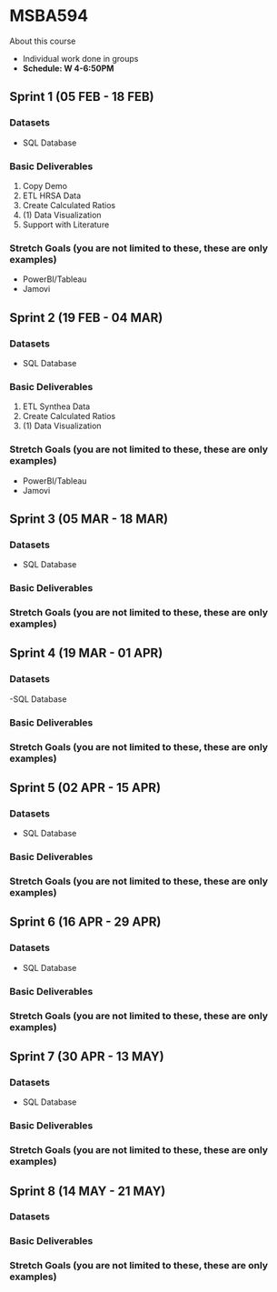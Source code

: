 # MSBA594
About this course
- Individual work done in groups
- **Schedule: W 4-6:50PM**

## Sprint 1 (05 FEB - 18 FEB)

### Datasets
- SQL Database

### Basic Deliverables
1. Copy Demo
2. ETL HRSA Data
3. Create Calculated Ratios
4. (1) Data Visualization
5. Support with Literature

### Stretch Goals (you are not limited to these, these are only examples)
- PowerBI/Tableau
- Jamovi

## Sprint 2 (19 FEB - 04 MAR)

### Datasets
- SQL Database

### Basic Deliverables
1. ETL Synthea Data
2. Create Calculated Ratios
3. (1) Data Visualization

### Stretch Goals (you are not limited to these, these are only examples)
- PowerBI/Tableau
- Jamovi

## Sprint 3 (05 MAR - 18 MAR)

### Datasets
- SQL Database

### Basic Deliverables

### Stretch Goals (you are not limited to these, these are only examples)

## Sprint 4 (19 MAR - 01 APR)

### Datasets
-SQL Database

### Basic Deliverables

### Stretch Goals (you are not limited to these, these are only examples)

## Sprint 5 (02 APR - 15 APR)

### Datasets
- SQL Database

### Basic Deliverables

### Stretch Goals (you are not limited to these, these are only examples)

## Sprint 6 (16 APR - 29 APR)

### Datasets
- SQL Database

### Basic Deliverables

### Stretch Goals (you are not limited to these, these are only examples)

## Sprint 7 (30 APR - 13 MAY)

### Datasets
- SQL Database

### Basic Deliverables

### Stretch Goals (you are not limited to these, these are only examples)

## Sprint 8 (14 MAY - 21 MAY)

### Datasets

### Basic Deliverables

### Stretch Goals (you are not limited to these, these are only examples)
